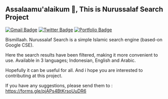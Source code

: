 ## Assalaamu'alaikum 👋, This is Nurussalaf Search Project
[![Gmail Badge](https://img.shields.io/badge/-rizqighana@gmail.com-c14438?style=flat&logo=Gmail&logoColor=white&link=mailto:rizqighana@gmail.com)](mailto:rizqighana@gmail.com) [![Twitter Badge](https://img.shields.io/badge/-mrizqighana-00acee?style=flat&logo=twitter&logoColor=white&link=https://twitter.com/mrizqighana/)](https://www.twitter.com/mrizqighana/) [![Portfolio Badge](https://img.shields.io/badge/portfolio-web-blue?style=flat&link=https://nurussalaf.my.id/)](https://nurussalaf.my.id/) <p align='left'>Bismillaah. Nurussalaf Search is a simple Islamic search engine (based-on Google CSE).  

Here the search results have been filtered, making it more convenient to use. Available in 3 languages; Indonesian, English and Arabic.

Hopefully it can be useful for all. And i hope you are interested to contributing at this project.

If you have any suggestions, please send them to : https://forms.gle/pjAPs4BtKrsoUuDR6</p>
